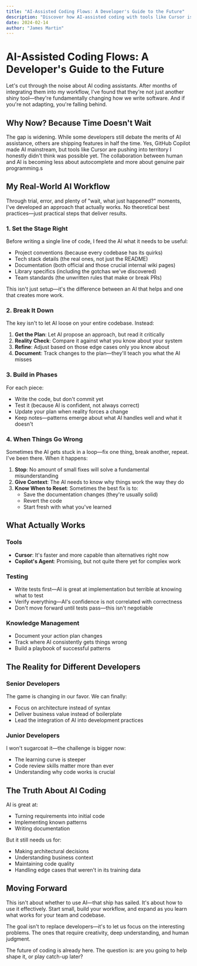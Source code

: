 ```yaml
---
title: "AI-Assisted Coding Flows: A Developer's Guide to the Future"
description: "Discover how AI-assisted coding with tools like Cursor is revolutionizing development workflows and why developers need to adapt now."
date: 2024-02-14
author: "James Martin"
---
```


# AI-Assisted Coding Flows: A Developer's Guide to the Future

Let's cut through the noise about AI coding assistants. After months of integrating them into my workflow, I've found that they're not just another shiny tool—they're fundamentally changing how we write software. And if you're not adapting, you're falling behind.

## Why Now? Because Time Doesn't Wait

The gap is widening. While some developers still debate the merits of AI assistance, others are shipping features in half the time. Yes, GitHub Copilot made AI mainstream, but tools like Cursor are pushing into territory I honestly didn't think was possible yet. The collaboration between human and AI is becoming less about autocomplete and more about genuine pair programming.s

## My Real-World AI Workflow

Through trial, error, and plenty of "wait, what just happened?" moments, I've developed an approach that actually works. No theoretical best practices—just practical steps that deliver results.

### 1. Set the Stage Right

Before writing a single line of code, I feed the AI what it needs to be useful:
- Project conventions (because every codebase has its quirks)
- Tech stack details (the real ones, not just the README)
- Documentation (both official and those crucial internal wiki pages)
- Library specifics (including the gotchas we've discovered)
- Team standards (the unwritten rules that make or break PRs)

This isn't just setup—it's the difference between an AI that helps and one that creates more work.

### 2. Break It Down

The key isn't to let AI loose on your entire codebase. Instead:

1. **Get the Plan**: Let AI propose an approach, but read it critically
2. **Reality Check**: Compare it against what you know about your system
3. **Refine**: Adjust based on those edge cases only you know about
4. **Document**: Track changes to the plan—they'll teach you what the AI misses

### 3. Build in Phases

For each piece:
- Write the code, but don't commit yet
- Test it (because AI is confident, not always correct)
- Update your plan when reality forces a change
- Keep notes—patterns emerge about what AI handles well and what it doesn't

### 4. When Things Go Wrong

Sometimes the AI gets stuck in a loop—fix one thing, break another, repeat. I've been there. When it happens:

1. **Stop**: No amount of small fixes will solve a fundamental misunderstanding
2. **Give Context**: The AI needs to know why things work the way they do
3. **Know When to Reset**: Sometimes the best fix is to:
   - Save the documentation changes (they're usually solid)
   - Revert the code
   - Start fresh with what you've learned

## What Actually Works

### Tools
- **Cursor**: It's faster and more capable than alternatives right now
- **Copilot's Agent**: Promising, but not quite there yet for complex work

### Testing
- Write tests first—AI is great at implementation but terrible at knowing what to test
- Verify everything—AI's confidence is not correlated with correctness
- Don't move forward until tests pass—this isn't negotiable

### Knowledge Management
- Document your action plan changes
- Track where AI consistently gets things wrong
- Build a playbook of successful patterns

## The Reality for Different Developers

### Senior Developers
The game is changing in our favor. We can finally:
- Focus on architecture instead of syntax
- Deliver business value instead of boilerplate
- Lead the integration of AI into development practices

### Junior Developers
I won't sugarcoat it—the challenge is bigger now:
- The learning curve is steeper
- Code review skills matter more than ever
- Understanding why code works is crucial

## The Truth About AI Coding

AI is great at:
- Turning requirements into initial code
- Implementing known patterns
- Writing documentation

But it still needs us for:
- Making architectural decisions
- Understanding business context
- Maintaining code quality
- Handling edge cases that weren't in its training data

## Moving Forward

This isn't about whether to use AI—that ship has sailed. It's about how to use it effectively. Start small, build your workflow, and expand as you learn what works for your team and codebase.

The goal isn't to replace developers—it's to let us focus on the interesting problems. The ones that require creativity, deep understanding, and human judgment.

The future of coding is already here. The question is: are you going to help shape it, or play catch-up later? 